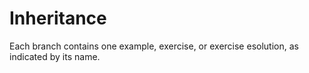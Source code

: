 # Inheritance

Each branch contains one example, exercise, or exercise esolution, as indicated by its name.
